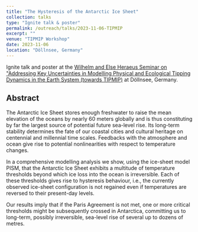 ```yaml
---
title: "The Hysteresis of the Antarctic Ice Sheet"
collection: talks
type: "Ignite talk & poster"
permalink: /outreach/talks/2023-11-06-TIPMIP
excerpt: ""
venue: "TIPMIP Workshop"
date: 2023-11-06
location: "Döllnsee, Germany"
---
```


Ignite talk and poster at the [Wilhelm and Else Heraeus Seminar on "Addressing Key Uncertainties in Modelling Physical and Ecological Tipping Dynamics in the Earth System (towards TIPMIP)](https://www.we-heraeus-stiftung.de/veranstaltungen/addressing-key-uncertainties-in-modelling-physical-and-ecological-tipping-dynamics-in-the-earth-system-towards-tipmip/ "https://www.we-heraeus-stiftung.de/veranstaltungen/addressing-key-uncertainties-in-modelling-physical-and-ecological-tipping-dynamics-in-the-earth-system-towards-tipmip/") at Döllnsee, Germany.

## Abstract
The Antarctic Ice Sheet stores enough freshwater to raise the mean elevation of the oceans by nearly 60 meters globally and is thus constituting by far the largest source of potential future sea-level rise. Its long-term stability determines the fate of our coastal cities and cultural heritage on centennial and millennial time scales. Feedbacks with the atmosphere and ocean give rise to potential nonlinearities with respect to temperature changes.

In a comprehensive modelling analysis we show, using the ice-sheet model PISM, that the Antarctic Ice Sheet exhibits a multitude of temperature thresholds beyond which ice loss into the ocean is irreversible. Each of these thresholds gives rise to hysteresis behaviour, i.e., the currently observed ice-sheet configuration is not regained even if temperatures are reversed to their present-day levels.

Our results imply that if the Paris Agreement is not met, one or more critical thresholds might be subsequently crossed in Antarctica, committing us to long-term, possibly irreversible, sea-level rise of several up to dozens of metres.
